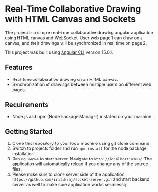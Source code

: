 # Real-Time Collaborative Drawing with HTML Canvas and Sockets

The project is a simple real-time collaborative drawing angular application using HTML canvas and WebSocket. 
User web page 1 can draw on a canvas, and their drawings will be synchronized in real time on page 2.

This project was built using [Angular CLI](https://github.com/angular/angular-cli) version 15.0.1.

## Features

- Real-time collaborative drawing on an HTML canvas.
- Synchronization of drawings between multiple users on different web pages.

## Requirements

- Node.js and npm (Node Package Manager) installed on your machine.

## Getting Started

1. Clone this repository to your local machine using git clone command:
2. Switch to projects folder and run `npm install` for the node package installation
3. Run `ng serve` to start server. Navigate to `http://localhost:4200/`. The application will automatically reload if you change any of the source files.
4. Please make sure to clone server side of the application `https://github.com/iritikraj/socket-server.git` and start backend server as well to make sure application works seamlessly.
